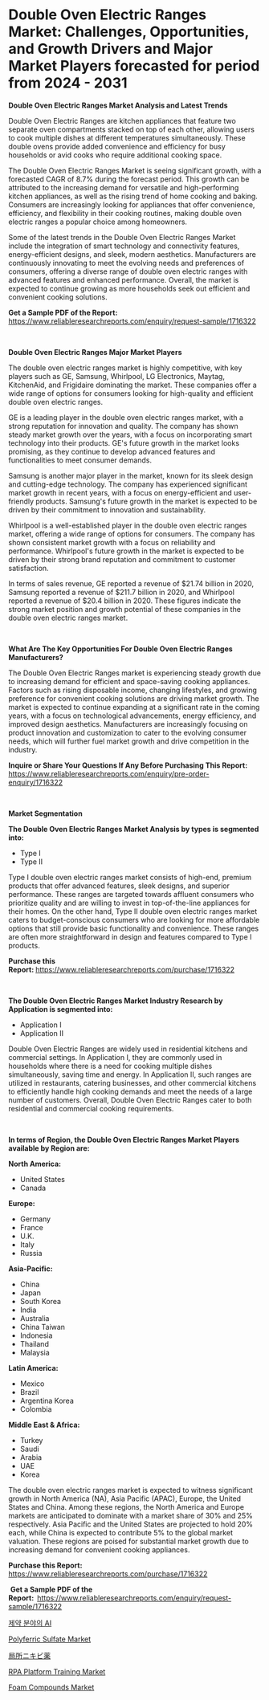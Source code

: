 <p><h1>Double Oven Electric Ranges Market: Challenges, Opportunities, and Growth Drivers and Major Market Players forecasted for period from 2024 - 2031</h1></p><p><strong>Double Oven Electric Ranges Market Analysis and Latest Trends</strong></p>
<p><p>Double Oven Electric Ranges are kitchen appliances that feature two separate oven compartments stacked on top of each other, allowing users to cook multiple dishes at different temperatures simultaneously. These double ovens provide added convenience and efficiency for busy households or avid cooks who require additional cooking space.</p><p>The Double Oven Electric Ranges Market is seeing significant growth, with a forecasted CAGR of 8.7% during the forecast period. This growth can be attributed to the increasing demand for versatile and high-performing kitchen appliances, as well as the rising trend of home cooking and baking. Consumers are increasingly looking for appliances that offer convenience, efficiency, and flexibility in their cooking routines, making double oven electric ranges a popular choice among homeowners.</p><p>Some of the latest trends in the Double Oven Electric Ranges Market include the integration of smart technology and connectivity features, energy-efficient designs, and sleek, modern aesthetics. Manufacturers are continuously innovating to meet the evolving needs and preferences of consumers, offering a diverse range of double oven electric ranges with advanced features and enhanced performance. Overall, the market is expected to continue growing as more households seek out efficient and convenient cooking solutions.</p></p>
<p><strong>Get a Sample PDF of the Report:&nbsp;</strong> <a href="https://www.reliableresearchreports.com/enquiry/request-sample/1716322">https://www.reliableresearchreports.com/enquiry/request-sample/1716322</a></p>
<p>&nbsp;</p>
<p><strong>Double Oven Electric Ranges Major Market Players</strong></p>
<p><p>The double oven electric ranges market is highly competitive, with key players such as GE, Samsung, Whirlpool, LG Electronics, Maytag, KitchenAid, and Frigidaire dominating the market. These companies offer a wide range of options for consumers looking for high-quality and efficient double oven electric ranges.</p><p>GE is a leading player in the double oven electric ranges market, with a strong reputation for innovation and quality. The company has shown steady market growth over the years, with a focus on incorporating smart technology into their products. GE's future growth in the market looks promising, as they continue to develop advanced features and functionalities to meet consumer demands.</p><p>Samsung is another major player in the market, known for its sleek design and cutting-edge technology. The company has experienced significant market growth in recent years, with a focus on energy-efficient and user-friendly products. Samsung's future growth in the market is expected to be driven by their commitment to innovation and sustainability.</p><p>Whirlpool is a well-established player in the double oven electric ranges market, offering a wide range of options for consumers. The company has shown consistent market growth with a focus on reliability and performance. Whirlpool's future growth in the market is expected to be driven by their strong brand reputation and commitment to customer satisfaction.</p><p>In terms of sales revenue, GE reported a revenue of $21.74 billion in 2020, Samsung reported a revenue of $211.7 billion in 2020, and Whirlpool reported a revenue of $20.4 billion in 2020. These figures indicate the strong market position and growth potential of these companies in the double oven electric ranges market.</p></p>
<p>&nbsp;</p>
<p><strong>What Are The Key Opportunities For Double Oven Electric Ranges Manufacturers?</strong></p>
<p><p>The Double Oven Electric Ranges market is experiencing steady growth due to increasing demand for efficient and space-saving cooking appliances. Factors such as rising disposable income, changing lifestyles, and growing preference for convenient cooking solutions are driving market growth. The market is expected to continue expanding at a significant rate in the coming years, with a focus on technological advancements, energy efficiency, and improved design aesthetics. Manufacturers are increasingly focusing on product innovation and customization to cater to the evolving consumer needs, which will further fuel market growth and drive competition in the industry.</p></p>
<p><strong>Inquire or Share Your Questions If Any Before Purchasing This Report:</strong> <a href="https://www.reliableresearchreports.com/enquiry/pre-order-enquiry/1716322">https://www.reliableresearchreports.com/enquiry/pre-order-enquiry/1716322</a></p>
<p>&nbsp;</p>
<p><strong>Market Segmentation</strong></p>
<p><strong>The Double Oven Electric Ranges Market Analysis by types is segmented into:</strong></p>
<p><ul><li>Type I</li><li>Type II</li></ul></p>
<p><p>Type I double oven electric ranges market consists of high-end, premium products that offer advanced features, sleek designs, and superior performance. These ranges are targeted towards affluent consumers who prioritize quality and are willing to invest in top-of-the-line appliances for their homes. On the other hand, Type II double oven electric ranges market caters to budget-conscious consumers who are looking for more affordable options that still provide basic functionality and convenience. These ranges are often more straightforward in design and features compared to Type I products.</p></p>
<p><strong>Purchase this Report:&nbsp;</strong><a href="https://www.reliableresearchreports.com/purchase/1716322">https://www.reliableresearchreports.com/purchase/1716322</a></p>
<p>&nbsp;</p>
<p><strong>The Double Oven Electric Ranges Market Industry Research by Application is segmented into:</strong></p>
<p><ul><li>Application I</li><li>Application II</li></ul></p>
<p><p>Double Oven Electric Ranges are widely used in residential kitchens and commercial settings. In Application I, they are commonly used in households where there is a need for cooking multiple dishes simultaneously, saving time and energy. In Application II, such ranges are utilized in restaurants, catering businesses, and other commercial kitchens to efficiently handle high cooking demands and meet the needs of a large number of customers. Overall, Double Oven Electric Ranges cater to both residential and commercial cooking requirements.</p></p>
<p>&nbsp;</p>
<p><strong>In terms of Region, the Double Oven Electric Ranges Market Players available by Region are:</strong></p>
<p>
    <p> <strong> North America: </strong>
        <ul>
            <li>United States</li>
            <li>Canada</li>
        </ul>
        </p> 
    <p> <strong> Europe: </strong>
        <ul>
            <li>Germany</li>
            <li>France</li>
            <li>U.K.</li>
            <li>Italy</li>
            <li>Russia</li>
        </ul>
        </p> 
    <p> <strong> Asia-Pacific: </strong>
        <ul>
            <li>China</li>
            <li>Japan</li>
            <li>South Korea</li>
            <li>India</li>
            <li>Australia</li>
            <li>China Taiwan</li>
            <li>Indonesia</li>
            <li>Thailand</li>
            <li>Malaysia</li>
        </ul>
        </p> 
    <p> <strong> Latin America: </strong>
        <ul>
            <li>Mexico</li>
            <li>Brazil</li>
            <li>Argentina Korea</li>
            <li>Colombia</li>
        </ul>
        </p> 
    <p> <strong> Middle East & Africa: </strong>
        <ul>
            <li>Turkey</li>
            <li>Saudi</li>
            <li>Arabia</li>
            <li>UAE</li>
            <li>Korea</li>
        </ul>
    </p>
    </p>
<p><p>The double oven electric ranges market is expected to witness significant growth in North America (NA), Asia Pacific (APAC), Europe, the United States and China. Among these regions, the North America and Europe markets are anticipated to dominate with a market share of 30% and 25% respectively. Asia Pacific and the United States are projected to hold 20% each, while China is expected to contribute 5% to the global market valuation. These regions are poised for substantial market growth due to increasing demand for convenient cooking appliances.</p></p>
<p><strong>Purchase this Report: </strong><a href="https://www.reliableresearchreports.com/purchase/1716322">https://www.reliableresearchreports.com/purchase/1716322</a></p>
<p>&nbsp;<strong>Get a Sample PDF of the Report:&nbsp;&nbsp;</strong><a href="https://www.reliableresearchreports.com/enquiry/request-sample/1716322">https://www.reliableresearchreports.com/enquiry/request-sample/1716322</a></p>
<p><strong></strong></p>
<p><p><a href="https://medium.com/@elliottlenningoip9vprgu3v/%EC%A0%9C%EC%95%BD-%EC%8B%9C%EC%9E%A5%EC%9D%98-ai-%EB%B3%B4%EA%B3%A0%EC%84%9C%EB%8A%94-%EC%9D%B4-%EC%8B%9C%EC%9E%A5%EC%9D%98-%EC%B5%9C%EC%8B%A0-%ED%8A%B8%EB%A0%8C%EB%93%9C%EC%99%80-%EC%84%B1%EC%9E%A5-%EA%B8%B0%ED%9A%8C%EB%A5%BC-%EB%B3%B4%EC%97%AC%EC%A4%8D%EB%8B%88%EB%8B%A4-4d9ca1919aa1">제약 분야의 AI</a></p><p><a href="https://view.publitas.com/reportprime-1/polyferric-sulfate-market-research-report-unlocks-analysis-on-the-market-financial-status-market-size-and-market-revenue-upto-2031/">Polyferric Sulfate Market</a></p><p><a href="https://medium.com/@suysuyheng/%E3%83%88%E3%83%94%E3%82%AB%E3%83%AB%E3%81%AB%E3%81%8D%E3%81%B3%E8%96%AC%E5%B8%82%E5%A0%B4%E3%81%AE%E8%A6%8F%E6%A8%A1-%E5%B8%82%E5%A0%B4%E5%B1%95%E6%9C%9B%E3%81%8A%E3%82%88%E3%81%B3%E5%B8%82%E5%A0%B4%E4%BA%88%E6%B8%AC-2024%E5%B9%B4%E3%81%8B%E3%82%892031%E5%B9%B4-417b8ba82909">局所ニキビ薬</a></p><p><a href="https://simplistic-meeting-7ee.notion.site/RPA-Platform-Training-Market-Furnish-Information-about-Market-Size-Market-Share-Market-Dynamics-a-4e088ca665374e98a981286c63fccc5b">RPA Platform Training Market</a></p><p><a href="https://natural-crush-b99.notion.site/Foam-Compounds-Market-Provides-Detailed-Segmentation-of-this-Market-based-on-Type-Application-and--bd350928f1f148e3a8bbef291eb8f6cd">Foam Compounds Market</a></p></p>